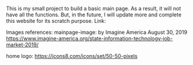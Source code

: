 This is my small project to build a basic main page. As a result, it will not have all the functions. But, in the future, I will update more and complete this website for its scratch purpose.
Link:

Images references:
mainpage-image: by Imagine America August 30, 2019
https://www.imagine-america.org/state-information-technology-job-market-2019/

home logo:
https://icons8.com/icons/set/50-50-pixels
